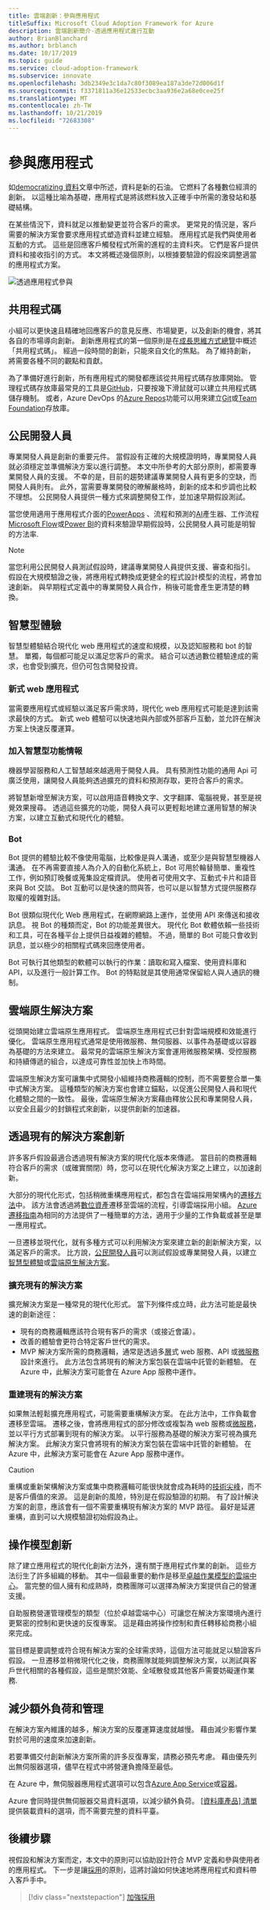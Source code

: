 ```yaml
---
title: 雲端創新：參與應用程式
titleSuffix: Microsoft Cloud Adoption Framework for Azure
description: 雲端創新簡介-透過應用程式進行互動
author: BrianBlanchard
ms.author: brblanch
ms.date: 10/17/2019
ms.topic: guide
ms.service: cloud-adoption-framework
ms.subservice: innovate
ms.openlocfilehash: 3db2349e3c1da7c80f3089ea187a3de72d006d1f
ms.sourcegitcommit: f3371811a36e12533ecbc3aa936e2a68e0cee25f
ms.translationtype: MT
ms.contentlocale: zh-TW
ms.lasthandoff: 10/21/2019
ms.locfileid: "72683308"
---
```

# <a name="engage-through-applications"></a>參與應用程式

如[democratizing 資料](./data.md)文章中所述，資料是新的石油。 它燃料了各種數位經濟的創新。 以這種比喻為基礎，應用程式是將該燃料放入正確手中所需的激發站和基礎結構。

在某些情況下，資料就足以推動變更並符合客戶的需求。 更常見的情況是，客戶需要的解決方案會要求應用程式塑造資料並建立經驗。 應用程式是我們與使用者互動的方式。 這些是回應客戶觸發程式所需的進程的主資料夾。 它們是客戶提供資料和接收指引的方式。 本文將概述幾個原則，以根據要驗證的假設來調整適當的應用程式方案。

![透過應用程式參與](../../_images/innovate/engage-via-apps.png)

## <a name="shared-code"></a>共用程式碼

小組可以更快速且精確地回應客戶的意見反應、市場變更，以及創新的機會，將其各自的市場導向創新。 創新應用程式的第一個原則是在[成長思維方式總覽](./learn.md#growth-mindset)中概述「共用程式碼」。 經過一段時間的創新，只能來自文化的焦點。 為了維持創新，將需要各種不同的觀點和貢獻。

為了準備好進行創新，所有應用程式的開發都應該從共用程式碼存放庫開始。 管理程式碼存放庫最常見的工具是[GitHub](https://guides.github.com/)，只要按幾下滑鼠就可以建立共用程式碼儲存機制。 或者，Azure DevOps 的[Azure Repos](/azure/devops/repos/get-started/what-is-repos?view=azure-devops)功能可以用來建立[Git](/azure/devops/repos/get-started/what-is-repos?view=azure-devops#git)或[Team Foundation](/azure/devops/repos/get-started/what-is-repos?view=azure-devops#tfvc)存放庫。

## <a name="citizen-developers"></a>公民開發人員

專業開發人員是創新的重要元件。 當假設有正確的大規模證明時，專業開發人員就必須穩定並準備解決方案以進行調整。 本文中所參考的大部分原則，都需要專業開發人員的支援。 不幸的是，目前的趨勢建議專業開發人員有更多的空缺，而開發人員則有。 此外，當需要專業開發的暸解嚴格時，創新的成本和步調也比較不理想。 公民開發人員提供一種方式來調整開發工作，並加速早期假設測試。

當您使用適用于應用程式介面的[PowerApps](https://docs.microsoft.com/powerapps/powerapps-overview) 、流程和預測的[AI](/powerapps/use-ai-builder)產生器、工作流程[Microsoft Flow](https://docs.microsoft.com/flow)或[Power BI](https://docs.microsoft.com/power-bi)的資料來驗證早期假設時，公民開發人員可能是明智的方法率.

> [!NOTE]
> 當您利用公民開發人員測試假設時，建議專業開發人員提供支援、審查和指引。 假設在大規模驗證之後，將應用程式轉換成更健全的程式設計模型的流程，將會加速創新。 與早期程式定義中的專業開發人員合作，稍後可能會產生更清楚的轉換。

## <a name="intelligent-experiences"></a>智慧型體驗

智慧型體驗結合現代化 web 應用程式的速度和規模，以及認知服務和 bot 的智慧。 單獨，每個都可能足以滿足您客戶的需求。 結合可以透過數位體驗達成的需求，也會受到擴充，但仍可包含開發投資。

### <a name="modern-web-apps"></a>新式 web 應用程式

當需要應用程式或經驗以滿足客戶需求時，現代化 web 應用程式可能是達到該需求最快的方式。 新式 web 體驗可以快速地與內部或外部客戶互動，並允許在解決方案上快速反覆運算。

### <a name="infusing-intelligence"></a>加入智慧型功能情報

機器學習服務和人工智慧越來越適用于開發人員。 具有預測性功能的通用 Api 可廣泛使用，讓開發人員能夠透過擴充的資料和預測存取，更符合客戶的需求。

將智慧新增至解決方案，可以啟用語音轉換文字、文字翻譯、電腦視覺，甚至是視覺效果搜尋。 透過這些擴充的功能，開發人員可以更輕鬆地建立運用智慧的解決方案，以建立互動式和現代化的體驗。

### <a name="bots"></a>Bot

Bot 提供的體驗比較不像使用電腦，比較像是與人溝通，或至少是與智慧型機器人溝通。 在不再需要直接人為介入的自動化系統上，Bot 可用於輪替簡單、重複性工作，例如預訂晚餐或蒐集設定檔資訊。 使用者可使用文字、互動式卡片和語音來與 Bot 交談。 Bot 互動可以是快速的問與答，也可以是以智慧方式提供服務存取權的複雜對話。

Bot 很類似現代化 Web 應用程式，在網際網路上運作，並使用 API 來傳送和接收訊息。 視 Bot 的種類而定，Bot 的功能差異很大。 現代化 Bot 軟體依賴一些技術和工具，可在各種平台上提供日益複雜的體驗。 不過，簡單的 Bot 可能只會收到訊息，並以極少的相關程式碼來回應使用者。

Bot 可執行其他類型的軟體可以執行的作業：讀取和寫入檔案、使用資料庫和 API，以及進行一般計算工作。 Bot 的特點就是其使用通常保留給人與人通訊的機制。

## <a name="cloud-native-solutions"></a>雲端原生解決方案

從頭開始建立雲端原生應用程式。 雲端原生應用程式已針對雲端規模和效能進行優化。 雲端原生應用程式通常是使用微服務、無伺服器、以事件為基礎或以容器為基礎的方法來建立。 最常見的雲端原生解決方案會運用微服務架構、受控服務和持續傳遞的組合，以達成可靠性並加快上市時間。

雲端原生解決方案可讓集中式開發小組維持商務邏輯的控制，而不需要整合單一集中式解決方案。 這種類型的解決方案也會建立錨點，以促進公民開發人員和現代化體驗之間的一致性。 最後，雲端原生解決方案藉由釋放公民和專業開發人員，以安全且最少的封鎖程式來創新，以提供創新的加速器。

## <a name="innovate-through-existing-solutions"></a>透過現有的解決方案創新

許多客戶假設最適合透過現有解決方案的現代化版本來傳遞。 當目前的商務邏輯符合客戶的需求（或確實關閉）時，您可以在現代化解決方案之上建立，以加速創新。

大部分的現代化形式，包括稍微重構應用程式，都包含在雲端採用架構內的[遷移方法](../../migrate/index.md)中。 該方法會透過將[數位資產](../../digital-estate/index.md)遷移至雲端的流程，引導雲端採用小組。 [Azure 遷移指南](../../migrate/azure-migration-guide/index.md)為相同的方法提供了一種簡單的方法，適用于少量的工作負載或甚至是單一應用程式。

一旦遷移並現代化，就有多種方式可以利用解決方案來建立新的創新解決方案，以滿足客戶的需求。 比方說，[公民開發人員](#citizen-developers)可以測試假設或專業開發人員，以建立[智慧型體驗](#intelligent-experiences)或[雲端原生解決方案](#cloud-native-solutions)。

### <a name="extend-an-existing-solution"></a>擴充現有的解決方案

擴充解決方案是一種常見的現代化形式。 當下列條件成立時，此方法可能是最快速的創新途徑：

- 現有的商務邏輯應該符合現有客戶的需求（或接近會議）。
- 改善的體驗會更符合特定客戶世代的需求。
- MVP 解決方案所需的商務邏輯，通常是透過多[層](/azure/architecture/guide/architecture-styles/n-tier)式 web 服務、API 或[微服務](/azure/architecture/guide/architecture-styles/microservices)設計來進行。 此方法包含將現有的解決方案包裝在雲端中託管的新體驗。 在 Azure 中，此解決方案可能會在 Azure App 服務中運作。

### <a name="rebuild-an-existing-solution"></a>重建現有的解決方案

如果無法輕鬆擴充應用程式，可能需要重構解決方案。 在此方法中，工作負載會遷移至雲端。 遷移之後，會將應用程式的部分修改或複製為 web 服務或[微服務](/azure/architecture/guide/architecture-styles/microservices)，並以平行方式部署到現有的解決方案。 以平行服務為基礎的解決方案可視為擴充解決方案。 此解決方案只會將現有的解決方案包裝在雲端中託管的新體驗。 在 Azure 中，此解決方案可能會在 Azure App 服務中運作。

> [!CAUTION]
> 重構或重新架構解決方案或集中商務邏輯可能很快就會成為耗時的[技術尖峰](./build.md#reduce-complexity-and-delay-technical-spikes)，而不是客戶價值的來源。 這是創新的風險，特別是在假設驗證的初期。 有了設計解決方案的創意，應該會有一個不需要重構現有解決方案的 MVP 路徑。 最好是延遲重構，直到可以大規模驗證初始假設為止。

## <a name="operating-model-innovations"></a>操作模型創新

除了建立應用程式的現代化創新方法外，還有關于應用程式作業的創新。 這些方法衍生了許多組織的移動。 其中一個最重要的動作是移至[卓越作業模型的雲端中心](../../organize/cloud-center-of-excellence.md)。 當完整的個人擁有和成熟時，商務團隊可以選擇為解決方案提供自己的營運支援。

自助服務營運管理模型的類型（位於卓越雲端中心）可讓您在解決方案環境內進行更緊密的控制和更快速的反復專案。 這是藉由將操作控制和責任轉移給商務小組來完成。

當目標是要調整或符合現有解決方案的全球需求時，這個方法可能就足以驗證客戶假設。 一旦遷移並稍微現代化之後，商務團隊就能夠調整解決方案，以測試與客戶世代相關的各種假設，這些是關於效能、全域散發或其他客戶需要妨礙運作業務.

## <a name="reduce-overhead-and-management"></a>減少額外負荷和管理

在解決方案內維護的越多，解決方案的反覆運算速度就越慢。 藉由減少影響作業對於可用的速度來加速創新。

若要準備交付創新解決方案所需的許多反復專案，請務必預先考慮。 藉由優先列出無伺服器選項，儘早在程式中將營運負擔降至最低。

在 Azure 中，無伺服器應用程式選項可以包含[Azure App Service](https://docs.microsoft.com/azure/app-service/overview)或[容器](https://docs.microsoft.com/azure/architecture/cloud-adoption/migrate/azure-best-practices/contoso-migration-rearchitect-container-sql)。

Azure 會同時提供無伺服器交易資料選項，以減少額外負荷。 [[資料庫產品] 清單](https://docs.microsoft.com/azure/#pivot=products&panel=databases)提供裝載資料的選項，而不需要完整的資料平臺。

## <a name="next-steps"></a>後續步驟

視假設和解決方案而定，本文中的原則可以協助設計符合 MVP 定義和參與使用者的應用程式。 下一步是讓[採用](./ci-cd.md)的原則，這將討論如何快速地將應用程式和資料帶入客戶手中。

> [!div class="nextstepaction"]
> [加強採用](./ci-cd.md)
